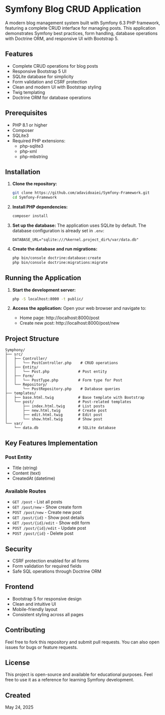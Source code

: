 # Symfony Blog CRUD Application

A modern blog management system built with Symfony 6.3 PHP framework, featuring a complete CRUD interface for managing posts. This application demonstrates Symfony best practices, form handling, database operations with Doctrine ORM, and responsive UI with Bootstrap 5.

## Features
- Complete CRUD operations for blog posts
- Responsive Bootstrap 5 UI
- SQLite database for simplicity
- Form validation and CSRF protection
- Clean and modern UI with Bootstrap styling
- Twig templating
- Doctrine ORM for database operations

## Prerequisites
- PHP 8.1 or higher
- Composer
- SQLite3
- Required PHP extensions:
  - php-sqlite3
  - php-xml
  - php-mbstring

## Installation

1. **Clone the repository:**
   ```bash
   git clone https://github.com/adavidoaiei/Symfony-Framework.git
   cd Symfony-Framework
   ```

2. **Install PHP dependencies:**
   ```bash
   composer install
   ```

3. **Set up the database:**
   The application uses SQLite by default. The database configuration is already set in `.env`:
   ```
   DATABASE_URL="sqlite:///%kernel.project_dir%/var/data.db"
   ```

4. **Create the database and run migrations:**
   ```bash
   php bin/console doctrine:database:create
   php bin/console doctrine:migrations:migrate
   ```

## Running the Application

1. **Start the development server:**
   ```bash
   php -S localhost:8000 -t public/
   ```

2. **Access the application:**
   Open your web browser and navigate to:
   - Home page: http://localhost:8000/post
   - Create new post: http://localhost:8000/post/new

## Project Structure

```
Symphony/
├── src/
│   ├── Controller/
│   │   └── PostController.php    # CRUD operations
│   ├── Entity/
│   │   └── Post.php             # Post entity
│   ├── Form/
│   │   └── PostType.php         # Form type for Post
│   └── Repository/
│       └── PostRepository.php    # Database queries
├── templates/
│   ├── base.html.twig           # Base template with Bootstrap
│   └── post/                    # Post-related templates
│       ├── index.html.twig      # List posts
│       ├── new.html.twig        # Create post
│       ├── edit.html.twig       # Edit post
│       └── show.html.twig       # Show post
└── var/
    └── data.db                  # SQLite database
```

## Key Features Implementation

### Post Entity
- Title (string)
- Content (text)
- CreatedAt (datetime)

### Available Routes
- `GET /post` - List all posts
- `GET /post/new` - Show create form
- `POST /post/new` - Create new post
- `GET /post/{id}` - Show post details
- `GET /post/{id}/edit` - Show edit form
- `POST /post/{id}/edit` - Update post
- `POST /post/{id}` - Delete post

## Security
- CSRF protection enabled for all forms
- Form validation for required fields
- Safe SQL operations through Doctrine ORM

## Frontend
- Bootstrap 5 for responsive design
- Clean and intuitive UI
- Mobile-friendly layout
- Consistent styling across all pages

## Contributing
Feel free to fork this repository and submit pull requests. You can also open issues for bugs or feature requests.

## License
This project is open-source and available for educational purposes. Feel free to use it as a reference for learning Symfony development.

## Created
May 24, 2025
